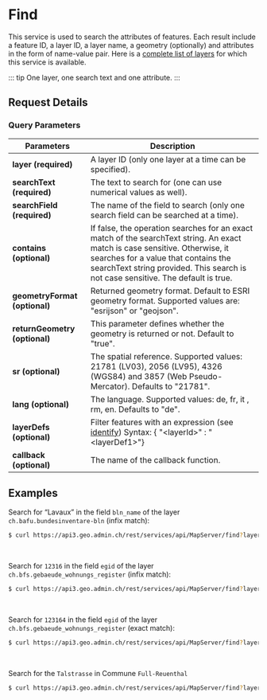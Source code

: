 <script setup>
import ApiBlock from '../components/ApiBlock.vue'
</script>

# Find

This service is used to search the attributes of features. Each result
include a feature ID, a layer ID, a layer name, a geometry (optionally)
and attributes in the form of name-value pair. Here is a [complete list
of layers](../../../api/faq/index.html#which-layers-have-a-tooltip) for
which this service is available.

<ApiBlock url="https://api3.geo.admin.ch/rest/services/api/MapServer/find/{uuid}" method="GET" />

::: tip
One layer, one search text and one attribute.
:::

## Request Details

### Query Parameters

| Parameters                    | Description                                                                                                                                                                                                                                              |
| ----------------------------- | -------------------------------------------------------------------------------------------------------------------------------------------------------------------------------------------------------------------------------------------------------- |
| **layer (required)**          | A layer ID (only one layer at a time can be specified).                                                                                                                                                                                                  |
| **searchText (required)**     | The text to search for (one can use numerical values as well).                                                                                                                                                                                           |
| **searchField (required)**    | The name of the field to search (only one search field can be searched at a time).                                                                                                                                                                       |
| **contains (optional)**       | If false, the operation searches for an exact match of the searchText string. An exact match is case sensitive. Otherwise, it searches for a value that contains the searchText string provided. This search is not case sensitive. The default is true. |
| **geometryFormat (optional)** | Returned geometry format. Default to ESRI geometry format. Supported values are: "esrijson" or "geojson".                                                                                                                                                |
| **returnGeometry (optional)** | This parameter defines whether the geometry is returned or not. Default to "true".                                                                                                                                                                       |
| **sr (optional)**             | The spatial reference. Supported values: 21781 (LV03), 2056 (LV95), 4326 (WGS84) and 3857 (Web Pseudo-Mercator). Defaults to "21781".                                                                                                                    |
| **lang (optional)**           | The language. Supported values: de, fr, it , rm, en. Defaults to "de".                                                                                                                                                                                   |
| **layerDefs (optional)**      | Filter features with an expression (see [identify](../../../services/sdiservices.html#identify-features)) Syntax: <span class="title-ref">{ "\<layerId\>" : "\<layerDef1\>"}</span>                                                                      |
| **callback (optional)**       | The name of the callback function.                                                                                                                                                                                                                       |

## Examples

Search for “Lavaux” in the field `bln_name` of the layer `ch.bafu.bundesinventare-bln` (infix match):

```sh
$ curl https://api3.geo.admin.ch/rest/services/api/MapServer/find?layer=ch.bafu.bundesinventare-bln&searchText=Lavaux&searchField=bln_name&returnGeometry=false
```

<br>

Search for `12316` in the field `egid` of the layer `ch.bfs.gebaeude_wohnungs_register` (infix match):

```sh
$ curl https://api3.geo.admin.ch/rest/services/api/MapServer/find?layer=ch.bfs.gebaeude_wohnungs_register&searchText=123164&searchField=egid&returnGeometry=false
```

<br>

Search for `123164` in the field `egid` of the layer `ch.bfs.gebaeude_wohnungs_register` (exact match):

```sh
$ curl https://api3.geo.admin.ch/rest/services/api/MapServer/find?layer=ch.bfs.gebaeude_wohnungs_register&searchText=1231641&searchField=egid&returnGeometry=false&contains=false
```

<br>

Search for the `Talstrasse` in Commune `Full-Reuenthal`

```sh
$ curl https://api3.geo.admin.ch/rest/services/api/MapServer/find?layer=ch.swisstopo.amtliches-strassenverzeichnis&searchText=Talstrasse&searchField=stn_label&returnGeometry=false&contains=false&layerDefs={"ch.swisstopo.amtliches-strassenverzeichnis":"com_fosnr=4307"}
```
